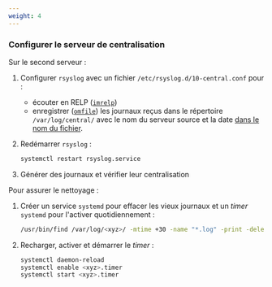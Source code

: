 ```yaml
---
weight: 4
---
```

### Configurer le serveur de centralisation

Sur le second serveur :

1. Configurer `rsyslog` avec un fichier `/etc/rsyslog.d/10-central.conf` pour :
   - écouter en RELP
     ([`imrelp`](https://www.rsyslog.com/doc/v8-stable/configuration/modules/imrelp.html))
   - enregistrer ([`omfile`](https://www.rsyslog.com/doc/v8-stable/configuration/modules/omfile.html#action-parameters))
     les journaux reçus dans le répertoire `/var/log/central/`
     avec le nom du serveur source et la date [dans le nom du fichier](https://www.rsyslog.com/doc/v8-stable/configuration/templates.html#string).

2. Redémarrer `rsyslog` :

   ```sh
   systemctl restart rsyslog.service
   ```

3. Générer des journaux et vérifier leur centralisation

<aside class="notes">

Pour assurer le nettoyage :

1. Créer un service `systemd` pour effacer les vieux journaux
   et un *timer* `systemd` pour l'activer quotidiennement :

   ```bash
   /usr/bin/find /var/log/<xyz>/ -mtime +30 -name "*.log" -print -delete
   ```

2. Recharger, activer et démarrer le *timer* :

   ```sh
   systemctl daemon-reload
   systemctl enable <xyz>.timer
   systemctl start <xyz>.timer
   ```

</aside>
